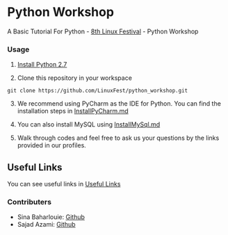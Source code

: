 # Python Workshop
A Basic Tutorial For Python - [8th Linux Festival](http://linuxfest.ir/) - Python Workshop

### Usage
1. [Install Python 2.7](https://www.python.org/downloads/)

2. Clone this repository in your workspace
```
git clone https://github.com/LinuxFest/python_workshop.git
```

3. We recommend using PyCharm as the IDE for Python. You can find the installation steps in [InstallPyCharm.md](https://github.com/LinuxFest/python_workshop/blob/master/InstallPyCharm.md)

4. You can also install MySQL using [InstallMySql.md](https://github.com/LinuxFest/python_workshop/blob/master/InstallMySql.md)
 
5. Walk through codes and feel free to ask us your questions by the links provided in our profiles.

## Useful Links
You can see useful links in [Useful Links](https://github.com/LinuxFest/python_workshop/blob/master/UsefulLinks.md)

### Contributers
* Sina Baharlouie: [Github](https://github.com/sinaBaharlouei)
* Sajad Azami: [Github](https://github.com/SajadAzami)
